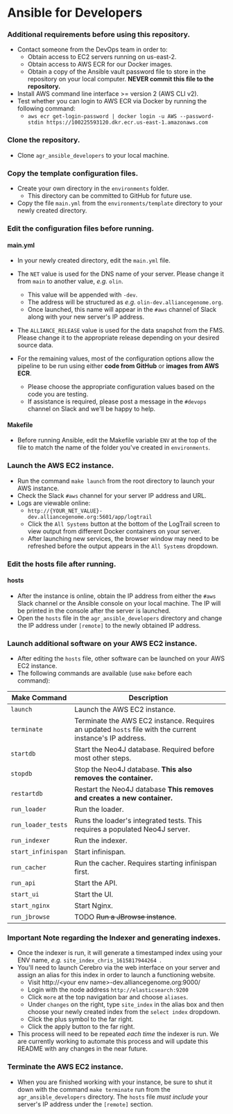# Ansible for Developers

### Additional requirements before using this repository.
- Contact someone from the DevOps team in order to:
    - Obtain access to EC2 servers running on us-east-2.
    - Obtain access to AWS ECR for our Docker images.
    - Obtain a copy of the Ansible vault password file to store in the repository on your local computer. **NEVER commit this file to the repository.**
- Install AWS command line interface >= version 2 (AWS CLI v2). 
- Test whether you can login to AWS ECR via Docker by running the following command:
    - `aws ecr get-login-password | docker login -u AWS --password-stdin https://100225593120.dkr.ecr.us-east-1.amazonaws.com`
### Clone the repository.
- Clone `agr_ansible_developers` to your local machine.

### Copy the template configuration files.
- Create your own directory in the `environments` folder. 
    - This directory can be committed to GitHub for future use.
- Copy the file `main.yml` from the `environments/template` directory to your newly created directory.

### Edit the configuration files before running.
#### main.yml
- In your newly created directory, edit the `main.yml` file.
- The `NET` value is used for the DNS name of your server. Please change it from `main` to another value, _e.g._ `olin`.
    - This value will be appended with `-dev`. 
    - The address will be structured as _e.g._ `olin-dev.alliancegenome.org`.
    - Once launched, this name will appear in the `#aws` channel of Slack along with your new server's IP address.
    
- The `ALLIANCE_RELEASE` value is used for the data snapshot from the FMS. Please change it to the appropriate release depending on your desired source data.

- For the remaining values, most of the configuration options allow the pipeline to be run using either **code from GitHub** or **images from AWS ECR**.
    - Please choose the appropriate configuration values based on the code you are testing.
    - If assistance is required, please post a message in the `#devops` channel on Slack and we'll be happy to help.
#### Makefile
- Before running Ansible, edit the Makefile variable `ENV` at the top of the file to match the name of the folder you've created in `environments`.

### Launch the AWS EC2 instance.
- Run the command `make launch` from the root directory to launch your AWS instance.
- Check the Slack `#aws` channel for your server IP address and URL.
- Logs are viewable online: 
    - `http://{YOUR_NET_VALUE}-dev.alliancegenome.org:5601/app/logtrail`
    - Click the `All Systems` button at the bottom of the LogTrail screen to view output from different Docker containers on your server.
    - After launching new services, the browser window may need to be refreshed before the output appears in the `All Systems` dropdown.
  
### Edit the hosts file after running.
#### hosts
- After the instance is online, obtain the IP address from either the `#aws` Slack channel or the Ansible console on your local machine. The IP will be printed in the console after the server is launched.
- Open the `hosts` file in the `agr_ansible_developers` directory and change the IP address under `[remote]` to the newly obtained IP address.

### Launch additional software on your AWS EC2 instance.
- After editing the `hosts` file, other software can be launched on your AWS EC2 instance.
- The following commands are available (use `make` before each command):

| Make Command | Description |
|---|---|
|`launch`| Launch the AWS EC2 instance.|
|`terminate`| Terminate the AWS EC2 instance. Requires an updated `hosts` file with the current instance's IP address.|
|`startdb`| Start the Neo4J database. Required before most other steps.|
|`stopdb`| Stop the Neo4J database. **This also removes the container.**|
|`restartdb` | Restart the Neo4J database **This removes and creates a new container.**|
|`run_loader`| Run the loader.|
|`run_loader_tests`| Runs the loader's integrated tests. This requires a populated Neo4J server.|
|`run_indexer`| Run the indexer.|
|`start_infinispan`| Start infinispan.|
|`run_cacher`| Run the cacher. Requires starting infinispan first.|
|`run_api`| Start the API.|
|`start_ui`| Start the UI.|
|`start_nginx`| Start Nginx.|
|`run_jbrowse`| TODO ~~Run a JBrowse instance~~.|

### Important Note regarding the Indexer and generating indexes.
- Once the indexer is run, it will generate a timestamped index using your ENV name, _e.g._ `site_index_chris_1615817944264
`.
- You'll need to launch Cerebro via the web interface on your server and assign an alias for this index in order to launch a functioning website.
    - Visit http://\<your env name\>-dev.alliancegenome.org:9000/
    - Login with the node address `http://elasticsearch:9200`
    - Click `more` at the top navigation bar and choose `aliases`. 
    - Under `changes` on the right, type `site_index` in the alias box and then choose your newly created index from the `select index` dropdown.
    - Click the plus symbol to the far right.
    - Click the apply button to the far right.
- This process will need to be repeated _each time_ the indexer is run. We are currently working to automate this process and will update this README with any changes in the near future.  

### Terminate the AWS EC2 instance.
- When you are finished working with your instance, be sure to shut it down with the command `make terminate` run from the `agr_ansible_developers` directory. The `hosts` file _must include_ your server's IP address under the `[remote]` section.